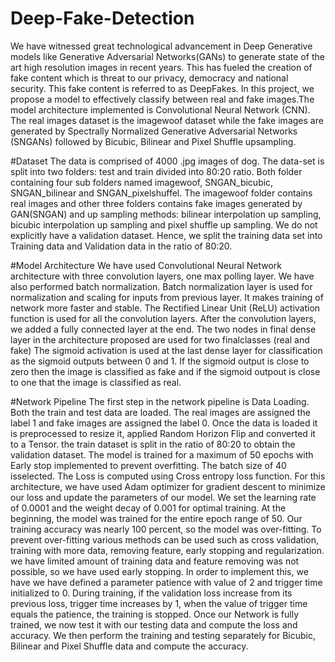 # Deep-Fake-Detection
We have witnessed great technological advancement in Deep Generative models like Generative Adversarial Networks(GANs) to generate state of the art high resolution images in recent years. This has fueled the creation of fake content which is threat to our privacy, democracy and national security. This fake content is referred to as DeepFakes. In this project, we propose a model to effectively classify between real and fake images.The model architecture implemented is Convolutional Neural Network (CNN). The real images dataset is the imagewoof dataset while the fake images are generated by Spectrally Normalized Generative Adversarial Networks (SNGANs) followed by Bicubic, Bilinear and Pixel Shuffle upsampling.

#Dataset
The data is comprised of 4000 .jpg images of dog. The data-set is split into two folders: test and train divided into 80:20 ratio. Both folder containing four sub folders named imagewoof, SNGAN_bicubic, SNGAN_bilinear and SNGAN_pixelshuffel. The imagewoof folder contains real images and other three folders contains fake images generated by GAN(SNGAN) and up sampling methods: bilinear interpolation up sampling, bicubic interpolation up sampling and pixel shuffle up sampling. We do not explicitly have a validation dataset. Hence, we split the training data set into Training data and Validation data in the ratio of 80:20.

#Model Architecture
We have used Convolutional Neural Network architecture with three convolution layers, one max polling layer. We have also performed batch normalization. Batch normalization layer is used for normalization and scaling for inputs from previous layer. It makes training of network more faster and stable. The Rectified Linear Unit (ReLU) activation function is used for all the convolution layers. After the convolution layers, we added a fully connected layer at the end. The two nodes in final dense layer in the architecture proposed are used for two finalclasses (real and fake) The sigmoid activation is used at the last dense layer for classification as the sigmoid outputs between 0 and 1. If the sigmoid output is close to zero then the image is classified as fake and if the sigmoid outpout is close to one that the image is classified as real.

#Network Pipeline
The first step in the network pipeline is Data Loading. Both the train and test data are loaded. The real images are assigned the label 1 and fake images are assigned the label 0. Once the data is loaded it is preprocessed to resize it, applied Random Horizon Flip and converted it to a Tensor. the train dataset is split in the ratio of 80:20 to obtain the validation dataset. The model is trained for a maximum of 50 epochs with Early stop implemented to prevent overfitting. The batch size of 40 isselected. The Loss is computed using Cross entropy loss function. For this architecture, we have used Adam optimizer for gradient descent to minimize our loss and update the parameters of our model. We set the learning rate of 0.0001 and the weight decay of 0.001 for optimal training. At the beginning, the model was trained for the entire epoch range of 50. Our training accuracy was nearly 100 percent, so the model was over-fitting. To prevent over-fitting various methods can be used such as cross validation, training with more data, removing feature, early stopping and regularization. we have limited amount of training data and feature removing was not possible, so we have used early stopping. In order to implement this, we have we have defined a parameter patience with value of 2 and trigger time initialized to 0. During training, if the validation loss increase from its previous loss, trigger time increases by 1, when the value of trigger time equals the patience, the training is stopped. Once our Network is fully trained, we now test it with our testing data and compute the loss and accuracy. We then perform the training and testing separately for Bicubic, Bilinear and Pixel Shuffle data and compute the accuracy.

